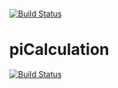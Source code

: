 [![Build Status](http://ec2-18-214-184-27.compute-1.amazonaws.com/buildStatus/icon?job=pi-challange)](http://ec2-18-214-184-27.compute-1.amazonaws.com/job/pi-challange/)
# piCalculation
[![Build Status](http://ec2-18-214-184-27.compute-1.amazonaws.com/buildStatus/icon?job=pi-challange)](http://ec2-18-214-184-27.compute-1.amazonaws.com/job/pi-challange/)


